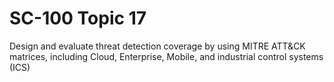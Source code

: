 # SC-100 Topic 17

Design and evaluate threat detection coverage by using MITRE ATT&CK matrices, including Cloud, Enterprise, Mobile, and industrial control systems (ICS)
